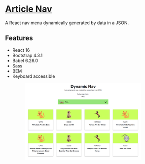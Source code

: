 # [Article Nav](https://ly900.github.io/article-nav/index.html)
A React nav menu dynamically generated by data in a JSON.

## Features
- React 16
- Bootstrap 4.3.1
- Babel 6.26.0
- Sass
- BEM
- Keyboard accessible

<center><img src="/react-nav.png" alt="React Nav" width=75%></center>

